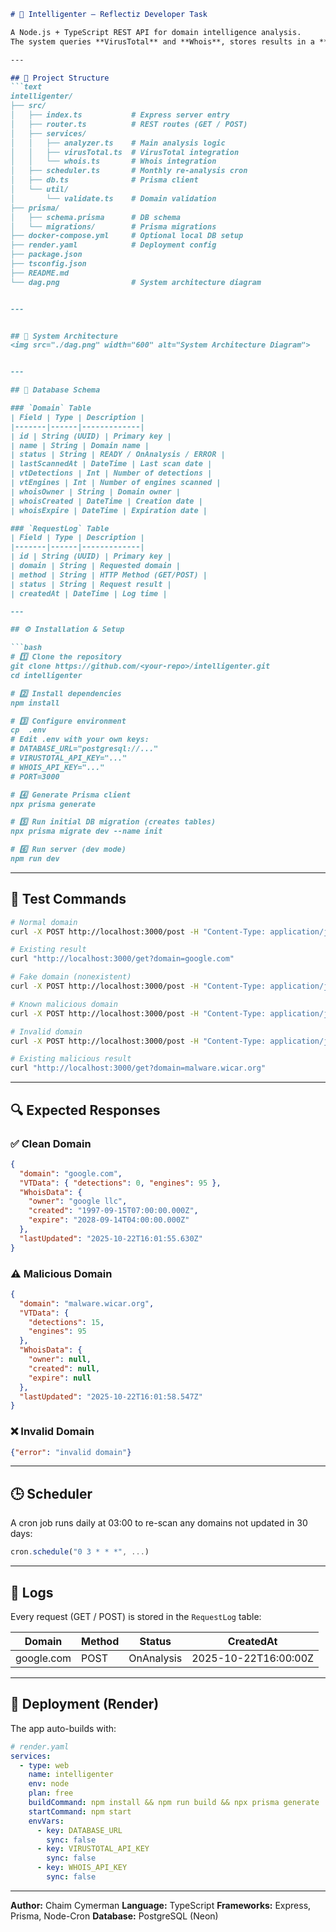 ```markdown
# 🧠 Intelligenter – Reflectiz Developer Task

A Node.js + TypeScript REST API for domain intelligence analysis.  
The system queries **VirusTotal** and **Whois**, stores results in a **PostgreSQL (Neon)** database, and refreshes results automatically with a **scheduler (cron job)**.

---

## 📁 Project Structure
```text
intelligenter/
├── src/
│   ├── index.ts           # Express server entry
│   ├── router.ts          # REST routes (GET / POST)
│   ├── services/
│   │   ├── analyzer.ts    # Main analysis logic
│   │   ├── virusTotal.ts  # VirusTotal integration
│   │   └── whois.ts       # Whois integration
│   ├── scheduler.ts       # Monthly re-analysis cron
│   ├── db.ts              # Prisma client
│   └── util/
│       └── validate.ts    # Domain validation
├── prisma/
│   ├── schema.prisma      # DB schema
│   └── migrations/        # Prisma migrations
├── docker-compose.yml     # Optional local DB setup
├── render.yaml            # Deployment config
├── package.json
├── tsconfig.json
├── README.md
└── dag.png                # System architecture diagram


---


## 🧩 System Architecture
<img src="./dag.png" width="600" alt="System Architecture Diagram">


---

## 🧱 Database Schema

### `Domain` Table
| Field | Type | Description |
|-------|------|-------------|
| id | String (UUID) | Primary key |
| name | String | Domain name |
| status | String | READY / OnAnalysis / ERROR |
| lastScannedAt | DateTime | Last scan date |
| vtDetections | Int | Number of detections |
| vtEngines | Int | Number of engines scanned |
| whoisOwner | String | Domain owner |
| whoisCreated | DateTime | Creation date |
| whoisExpire | DateTime | Expiration date |

### `RequestLog` Table
| Field | Type | Description |
|-------|------|-------------|
| id | String (UUID) | Primary key |
| domain | String | Requested domain |
| method | String | HTTP Method (GET/POST) |
| status | String | Request result |
| createdAt | DateTime | Log time |

---

## ⚙️ Installation & Setup

```bash
# 1️⃣ Clone the repository
git clone https://github.com/<your-repo>/intelligenter.git
cd intelligenter

# 2️⃣ Install dependencies
npm install

# 3️⃣ Configure environment
cp  .env
# Edit .env with your own keys:
# DATABASE_URL="postgresql://..."
# VIRUSTOTAL_API_KEY="..."
# WHOIS_API_KEY="..."
# PORT=3000

# 4️⃣ Generate Prisma client
npx prisma generate

# 5️⃣ Run initial DB migration (creates tables)
npx prisma migrate dev --name init

# 6️⃣ Run server (dev mode)
npm run dev
````

---

## 🧪 Test Commands

```bash
# Normal domain
curl -X POST http://localhost:3000/post -H "Content-Type: application/json" -d '{"domain":"google.com"}'

# Existing result
curl "http://localhost:3000/get?domain=google.com"

# Fake domain (nonexistent)
curl -X POST http://localhost:3000/post -H "Content-Type: application/json" -d '{"domain":"noexistingsiteevil.biz"}'

# Known malicious domain
curl -X POST http://localhost:3000/post -H "Content-Type: application/json" -d '{"domain":"malware.wicar.org"}'

# Invalid domain
curl -X POST http://localhost:3000/post -H "Content-Type: application/json" -d '{"domain":"not@valid"}'

# Existing malicious result
curl "http://localhost:3000/get?domain=malware.wicar.org"
```

---

## 🔍 Expected Responses

### ✅ Clean Domain

```json
{
  "domain": "google.com",
  "VTData": { "detections": 0, "engines": 95 },
  "WhoisData": {
    "owner": "google llc",
    "created": "1997-09-15T07:00:00.000Z",
    "expire": "2028-09-14T04:00:00.000Z"
  },
  "lastUpdated": "2025-10-22T16:01:55.630Z"
}
```

### ⚠️ Malicious Domain

```json
{
  "domain": "malware.wicar.org",
  "VTData": {
    "detections": 15,
    "engines": 95
  },
  "WhoisData": {
    "owner": null,
    "created": null,
    "expire": null
  },
  "lastUpdated": "2025-10-22T16:01:58.547Z"
}
```

### ❌ Invalid Domain

```json
{"error": "invalid domain"}
```

---

## 🕒 Scheduler

A cron job runs daily at 03:00 to re-scan any domains not updated in 30 days:

```ts
cron.schedule("0 3 * * *", ...)
```

---

## 🧾 Logs

Every request (GET / POST) is stored in the `RequestLog` table:

| Domain     | Method | Status     | CreatedAt            |
| ---------- | ------ | ---------- | -------------------- |
| google.com | POST   | OnAnalysis | 2025-10-22T16:00:00Z |

---

## 🚀 Deployment (Render)

The app auto-builds with:

```yaml
# render.yaml
services:
  - type: web
    name: intelligenter
    env: node
    plan: free
    buildCommand: npm install && npm run build && npx prisma generate
    startCommand: npm start
    envVars:
      - key: DATABASE_URL
        sync: false
      - key: VIRUSTOTAL_API_KEY
        sync: false
      - key: WHOIS_API_KEY
        sync: false
```

---

**Author:** Chaim Cymerman
**Language:** TypeScript
**Frameworks:** Express, Prisma, Node-Cron
**Database:** PostgreSQL (Neon)

```
```
